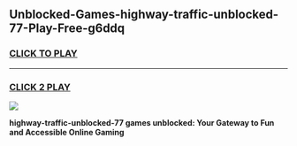 
## Unblocked-Games-highway-traffic-unblocked-77-Play-Free-g6ddq
<h3>
<a href="https://premium76.site?title=highway-traffic-unblocked-77&ref=19M">CLICK TO PLAY</a></h3>
<hr>

<h3>
<a href="https://premium76.site?title=highway-traffic-unblocked-77&ref=19M">CLICK 2 PLAY</a>
  
</h3>

<a href="https://premium76.site?title=highway-traffic-unblocked-77&ref=19M"><img src="https://clearcache.store/games.png"></a>


**highway-traffic-unblocked-77 games unblocked: Your Gateway to Fun and Accessible Online Gaming**
